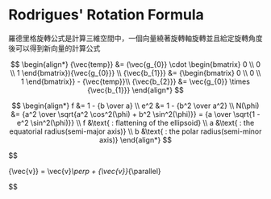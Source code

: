 # Rodrigues' Rotation Formula
羅德里格旋轉公式是計算三維空間中，一個向量繞著旋轉軸旋轉並且給定旋轉角度後可以得到新向量的計算公式

$$
\begin{align*}
{\vec{temp}} &= (\vec{g_{0}} \cdot \begin{bmatrix} 0 \\ 0 \\ 1 \end{bmatrix}){\vec{g_{0}}}  \\
{\vec{b_{1}}} &= {\begin{bmatrix} 0 \\ 0 \\ 1 \end{bmatrix}} - {\vec{temp}}\\ 
{\vec{b_{2}}} &= \vec{g_{0}} \times {\vec{b_{1}}}
\end{align*}
$$

$$
\begin{align*}
f   &= 1 - {b \over a} \\
e^2 &= 1 - {b^2 \over a^2} \\ 
N(\phi) &= {a^2 \over \sqrt{a^2 \cos^2(\phi) + b^2 \sin^2(\phi)}} 
         = {a \over \sqrt{1 - e^2 \sin^2(\phi)}} \\
f &\text{ : flattening of the ellipsoid} \\
a &\text{ : the equatorial radius(semi-major axis)} \\
b &\text{ : the polar radius(semi-minor axis)}
\end{align*}
$$

$$

{\vec{v}} = \vec{v}_\perp + {\vec{v}}_{\parallel}

$$


<!-- $$
\begin{aligned}
{\vec{v}} = \vec{v}_{\parallel} + \vec{v}_{\perp} \\
{\vec{v}}^{\prime} = {\vec{v}_{\parallel}}^{\prime} + {\vec{v}_{\perp}}^{\prime}
\end{aligned}
$$ -->

<!-- 
![Alt text](image/plot1.drawio.png)

向量 $\vec{v}$ 的分量 $\vec{v}_{\parallel}$ 是投影在旋轉軸 $\hat n$ 上的向量，在旋轉的時候不會受到變化，所以

$$
\vec{v}_{\parallel} = {\vec{v}_{\parallel}}^{\prime}
$$

![Alt text](image/plot2.drawio.png)

事實上，當向量 $\vec v$ 繞著旋轉軸旋轉時，只有 $\vec{v}_{\perp}$ 跟著旋轉

![Alt text](image/plot3.drawio.png)

所以只要算出 ${\vec{v}_{\perp}}^{\prime}$ 就能得到 ${\vec{v}}^{\prime}$

$$
\begin{align*}
{\vec{v}}^{\prime} &= {\vec{v}_{\parallel}}^{\prime} + {\vec{v}_{\perp}}^{\prime} \\
{\vec{v}}^{\prime} &= {\vec{v}_{\parallel}} + {\vec{v}_{\perp}}^{\prime} 
\end{align*}
$$

$$
\begin{align*}
{\vec{v}_{\perp}}^{\prime} &= {\vec{v}_{\perp}}{\cos(\theta)} + {{{\hat n} \times {\vec{v}}} \over |{\vec {v}}|}
|{\vec {v}}|\sin(\theta) \\
&= {\vec{v}_{\perp}}{\cos(\theta)} + ({\hat n} \times {\vec{v}})\sin(\theta)
\end{align*}
$$

$$
\begin{align*}
{\vec{v}}^{\prime} &= {\vec{v}_{\parallel}} + {\vec{v}_{\perp}}{\cos(\theta)} + ({\hat n} \times {\vec{v}})\sin(\theta) \\
&= {\vec{v}_{\parallel}} + (\vec{v} - {\vec{v}_{\parallel}})\cos(\theta) + ({\hat n} \times {\vec{v}})\sin(\theta) \\
&= {\vec{v}_{\parallel}}(1 - \cos(\theta)) + \vec{v}\cos(\theta) + ({\hat n} \times {\vec{v}})\sin(\theta) \\
&= (\hat{n} \cdot \vec{v})\vec{v}(1 - \cos(\theta)) + \vec{v}\cos(\theta) + ({\hat n} \times {\vec{v}})\sin(\theta) 
\end{align*}
$$

the Rodrigues formula for the rotated vector $\vec{v}^{\prime}$ is 

$$
{\vec{v}}^{\prime}= (\hat{n} \cdot \vec{v})\vec{v}(1 - \cos(\theta)) + \vec{v}\cos(\theta) + ({\hat n} \times {\vec{v}})\sin(\theta) 
$$
 -->
